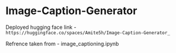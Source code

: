 # Image-Caption-Generator

Deployed hugging face link - `https://huggingface.co/spaces/Amite5h/Image-Caption-Generator_`

Refrence taken from - image_captioning.ipynb
